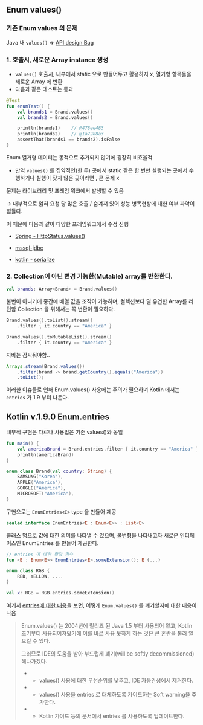 ## Enum values() 

### 기존 Enum values 의 문제

Java 내  `values()`  ⇒ [API design Bug](https://mail.openjdk.org/pipermail/compiler-dev/2018-July/012242.html)

### 1. 호출시, 새로운 Array instance 생성

- `values()`  호출시, 내부에서 static 으로 만들어두고 활용하지 x,
열거형 항목들을 새로운 Array 에 반환
- 다음과 같은 테스트는 통과

```kotlin
@Test
fun enumTest() {
    val brands1 = Brand.values()
    val brands2 = Brand.values()

    println(brands1)    // @478ee483
    println(brands2)    // @1a7288a3
    assertThat(brands1 == brands2).isFalse
}
```

Enum 열거형 데이터는 동적으로 추가되지 않기에 굉장히 비효율적

- 만약 `values()` 를 집약적인(한 두) 곳에서 static 같은 한 번만 실행되는 곳에서 수행하거나 실행이 잦지 않은 곳이라면 , 큰 문제 x

문제는 라이브러리 및 프레임 워크에서 발생할 수 있음 

→ 내부적으로 얽혀 요청 당 많은 호출 / 숨겨져 있어 성능 병목현상에 대한 여부 파악이 힘들다. 

이 때문에 다음과 같이 다양한 프레임워크에서 수정 진행 

- [Spring - HttpStatus.values()](https://github.com/spring-projects/spring-framework/issues/26842)

- [mssql-jdbc](https://github.com/spring-projects/spring-framework/issues/26842)

- [kotlin - serialize](https://github.com/Kotlin/kotlinx.serialization/issues/1372)

### 2. **Collection이 아닌 변경 가능한(Mutable) array를 반환한다.**

```kotlin
val brands: Array<Brand> = Brand.values()
```

불변이 아니기에 중간에 배열 값을 조작이 가능하며, 컬렉션보다 덜 유연한 Array<E>를 리턴함 
Collection 을 위해서는 꼭 변환이 필요하다. 

```kotlin
Brand.values().toList().stream()
    .filter { it.country == "America" }

Brand.values().toMutableList().stream()
    .filter { it.country == "America" }
```

자바는 감싸줘야함..

```java
Arrays.stream(Brand.values())
    .filter(brand -> brand.getCountry().equals("America"))
    .toList();
```

이러한 이슈들로 인해 Enum.values() 사용에는 주의가 필요하며 
Kotlin 에서는 `entries` 가 1.9 부터 나온다.

## Kotlin v.1.9.0 Enum.entries

내부적 구현은 다르나 사용법은 기존 values()와 동일 

```kotlin
fun main() {
    val americaBrand = Brand.entries.filter { it.country == "America" }
    println(americaBrand)
}

enum class Brand(val country: String) {
    SAMSUNG("Korea"),
    APPLE("America"),
    GOOGLE("America"),
    MICROSOFT("America"),
}
```

구현으로는 `EnumEntries<E>` type 을 만들어 제공

```kotlin
sealed interface EnumEntries<E : Enum<E>> : List<E>
```

클래스 명으로 값에 대한 의미를 나타낼 수 있으며, 
불변형을 나타내고자 새로운 인터페이스인 EnumEntries 를 만들어 제공한다.

```kotlin
// entries 에 대한 확장 함수 
fun <E : Enum<E>> EnumEntries<E>.someExtension(): E {...}

enum class RGB {
    RED, YELLOW, ....
}

val x: RGB = RGB.entries.someExtension()
```

여기서 [entries에 대한 내용](https://github.com/Kotlin/KEEP/blob/master/proposals/enum-entries.md#examples-of-performance-issues)을 보면, 어떻게 `Enum.values()` 를 폐기할지에 대한 내용이 나옴

> Enum.values() 는 2004년에 릴리즈 된 Java 1.5 부터 사용되어 왔고, Kotlin 초기부터 사용되어져왔기에 이를 바로 사용 못하게 하는 것은 큰 혼란을 불러 일으킬 수 있다.
> 
> 
> 그러므로 IDE의 도움을 받아 부드럽게 폐기(will be softly decommissioned)해나가겠다.
> 
> - - values() 사용에 대한 우선순위를 낮추고, IDE 자동완성에서 제거한다.
> - - values() 사용을 entries 로 대체하도록 가이드하는 Soft warning을 추가한다.
> - - Kotlin 가이드 등의 문서에서 entries 를 사용하도록 업데이트한다.

